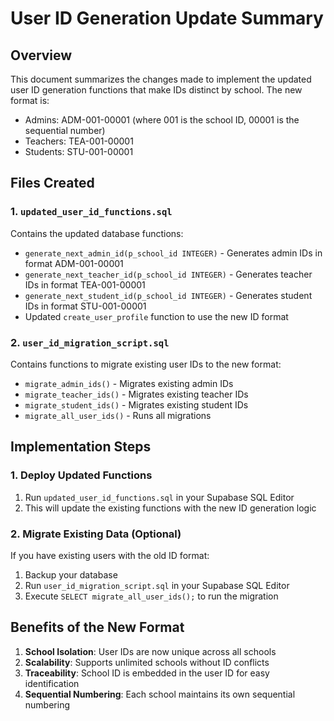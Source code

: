 # User ID Generation Update Summary

## Overview
This document summarizes the changes made to implement the updated user ID generation functions that make IDs distinct by school. The new format is:
- Admins: ADM-001-00001 (where 001 is the school ID, 00001 is the sequential number)
- Teachers: TEA-001-00001
- Students: STU-001-00001

## Files Created

### 1. `updated_user_id_functions.sql`
Contains the updated database functions:
- `generate_next_admin_id(p_school_id INTEGER)` - Generates admin IDs in format ADM-001-00001
- `generate_next_teacher_id(p_school_id INTEGER)` - Generates teacher IDs in format TEA-001-00001
- `generate_next_student_id(p_school_id INTEGER)` - Generates student IDs in format STU-001-00001
- Updated `create_user_profile` function to use the new ID format

### 2. `user_id_migration_script.sql`
Contains functions to migrate existing user IDs to the new format:
- `migrate_admin_ids()` - Migrates existing admin IDs
- `migrate_teacher_ids()` - Migrates existing teacher IDs
- `migrate_student_ids()` - Migrates existing student IDs
- `migrate_all_user_ids()` - Runs all migrations

## Implementation Steps

### 1. Deploy Updated Functions
1. Run `updated_user_id_functions.sql` in your Supabase SQL Editor
2. This will update the existing functions with the new ID generation logic

### 2. Migrate Existing Data (Optional)
If you have existing users with the old ID format:
1. Backup your database
2. Run `user_id_migration_script.sql` in your Supabase SQL Editor
3. Execute `SELECT migrate_all_user_ids();` to run the migration

## Benefits of the New Format
1. **School Isolation**: User IDs are now unique across all schools
2. **Scalability**: Supports unlimited schools without ID conflicts
3. **Traceability**: School ID is embedded in the user ID for easy identification
4. **Sequential Numbering**: Each school maintains its own sequential numbering